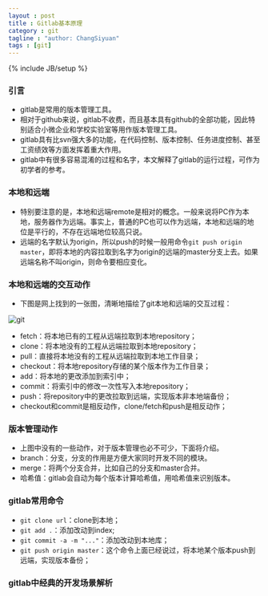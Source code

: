 ```yaml
---
layout : post
title : Gitlab基本原理
category : git
tagline : "author: ChangSiyuan"
tags : [git]
---
```

{% include JB/setup %}

### 引言
- gitlab是常用的版本管理工具。
- 相对于github来说，gitlab不收费，而且基本具有github的全部功能，因此特别适合小微企业和学校实验室等用作版本管理工具。
- gitlab具有比svn强大多的功能，在代码控制、版本控制、任务进度控制、甚至工资绩效等方面发挥着重大作用。
- gitlab中有很多容易混淆的过程和名字，本文解释了gitlab的运行过程，可作为初学者的参考。

### 本地和远端
- 特别要注意的是，本地和远端remote是相对的概念。一般来说将PC作为本地，服务器作为远端。事实上，普通的PC也可以作为远端，本地和远端的地位是平行的，不存在远端地位较高只说。
- 远端的名字默认为origin，所以push的时候一般用命令`git push origin master`，即将本地的内容拉取到名字为origin的远端的master分支上去。如果远端名称不叫origin，则命令要相应变化。

### 本地和远端的交互动作
- 下图是网上找到的一张图，清晰地描绘了git本地和远端的交互过程：

![git](https://raw.githubusercontent.com/changsiyuan/changsiyuan.github.io/master/_image/git.png)

- fetch：将本地已有的工程从远端拉取到本地repository；
- clone：将本地没有的工程从远端拉取到本地repository；
- pull：直接将本地没有的工程从远端拉取到本地工作目录；
- checkout：将本地repository存储的某个版本作为工作目录；
- add：将本地的更改添加到索引中；
- commit：将索引中的修改一次性写入本地repository；
- push：将repository中的更改拉取到远端，实现版本非本地端备份；
- checkout和commit是相反动作，clone/fetch和push是相反动作；

### 版本管理动作
- 上图中没有的一些动作，对于版本管理也必不可少，下面将介绍。
- branch：分支，分支的作用是方便大家同时开发不同的模块。
- merge：将两个分支合并，比如自己的分支和master合并。
- 哈希值：gitlab会自动为每个版本计算哈希值，用哈希值来识别版本。

### gitlab常用命令
- `git clone url`：clone到本地；
- `git add .`：添加改动到index;
- `git commit -a -m "..."`：添加改动到本地库；
- `git push origin master`：这个命令上面已经说过，将本地某个版本push到远端，实现版本备份；

### gitlab中经典的开发场景解析



